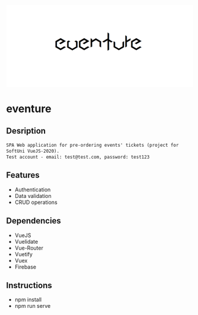 ![GitHub Logo](/public/eventure.png)
# eventure
## Desription
```
SPA Web application for pre-ordering events' tickets (project for SoftUni VueJS-2020).
Test account - email: test@test.com, password: test123

```
## Features

* Authentication
* Data validation
* CRUD operations


## Dependencies

* VueJS
* Vuelidate
* Vue-Router
* Vuetify
* Vuex
* Firebase


## Instructions

* npm install
* npm run serve

